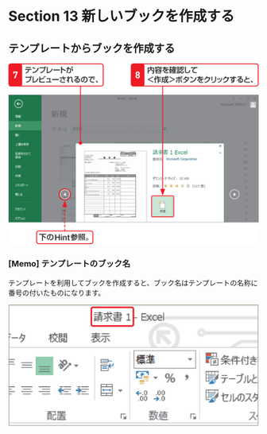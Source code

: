 # Section 13 新しいブックを作成する

## テンプレートからブックを作成する

![](004.png)

### [Memo] テンプレートのブック名

テンプレートを利用してブックを作成すると、ブック名はテンプレートの名称に番号の付いたものになります。

![memo](005.png)